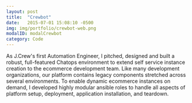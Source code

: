 ```yaml
---
layout: post
title:  "Crewbot"
date:   2015-07-01 15:08:10 -0500
img: img/portfolio/crewbot-web.png
modalID: modalCrewbot
category: Code
---
```

As J.Crew's first Automation Engineer, I pitched, designed and built a robust, full-featured Chatops environment to extend self service instance creation to the ecommerce development team. Like many development organizations, our platform contains legacy components stretched across several environments. To enable dynamic ecommerce instances on demand, I developed highly modular ansible roles to handle all aspects of platform setup, deployment, application installation, and teardown.
